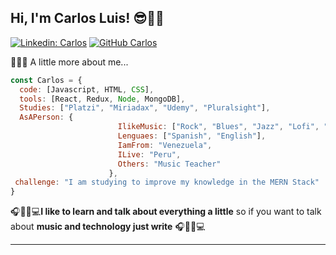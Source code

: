 <h2> Hi, I'm Carlos Luis! 😎👋🤓</h2>

[![Linkedin: Carlos](https://img.shields.io/badge/-CarlosMarin-blue?style=flat-square&logo=Linkedin&logoColor=white&link=https://www.linkedin.com/in/thaianebraga/)](https://www.linkedin.com/in/carlos-luis-mar%C3%ADn-644069152/)
[![GitHub Carlos](https://img.shields.io/github/followers/Carlos?label=follow&style=social)](https://github.com/clma-luis)

👋😁😎 A little more about me...  

```javascript
const Carlos = {
  code: [Javascript, HTML, CSS],
  tools: [React, Redux, Node, MongoDB],
  Studies: ["Platzi", "Miriadax", "Udemy", "Pluralsight"],
  AsAPerson: {
                        IlikeMusic: ["Rock", "Blues", "Jazz", "Lofi", "Others"],
                        Lenguaes: ["Spanish", "English"],
                        IamFrom: "Venezuela",
                        ILive: "Peru",
                        Others: "Music Teacher"
                      },
 challenge: "I am studying to improve my knowledge in the MERN Stack"
}
```

🎧🎸🎹💻<b>I like to learn and talk about everything a little</b> so  if you want to talk about <b>music and technology just write</b> 🎧🎸🎹💻 </em>

---
